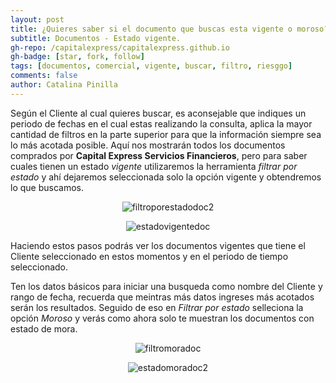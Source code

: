 ```yaml
---
layout: post
title: ¿Quieres saber si el documento que buscas esta vigente o moroso?, aqui te indicamos como.
subtitle: Documentos - Estado vigente.
gh-repo: /capitalexpress/capitalexpress.github.io
gh-badge: [star, fork, follow]
tags: [documentos, comercial, vigente, buscar, filtro, riesggo]
comments: false
author: Catalina Pinilla
---
```


Según el Cliente al cual quieres buscar, es aconsejable que indiques un periodo de fechas en el cual estas realizando la consulta, aplica la mayor cantidad de filtros en la parte superior para que la información siempre sea lo más acotada posible. Aquí nos mostrarán todos los documentos comprados por **Capital Express Servicios Financieros**, pero para saber cuales tienen un estado *vigente* utilizaremos la herramienta *filtrar por estado* y ahí dejaremos seleccionada solo la opción vigente y obtendremos lo que buscamos.

<p align="center">
  <img src="https://cdn.capitalexpress.cl/img/filtromoradoc2.png" alt="filtroporestadodoc2">
</p>

<p align="center">
  <img src="https://cdn.capitalexpress.cl/img/estadovigentedoc.png" alt="estadovigentedoc">
</p>

Haciendo estos pasos podrás ver los documentos vigentes que tiene el Cliente seleccionado en estos momentos y en el periodo de tiempo seleccionado. 

Ten los datos básicos para iniciar una busqueda como nombre del Cliente y rango de fecha, recuerda que meintras más datos ingreses más acotados serán los resultados. Seguido de eso en *Filtrar por estado* selleciona la opción *Moroso* y verás como ahora solo te muestran los documentos con estado de mora.

<p align="center">
  <img src="https://cdn.capitalexpress.cl/img/filtromoradoc.png" alt="filtromoradoc">
</p>

<p align="center">
  <img src="https://cdn.capitalexpress.cl/img/estadomoradoc2.png" alt="estadomoradoc2">
</p>